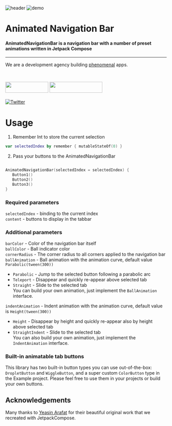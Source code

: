![header](https://user-images.githubusercontent.com/9447630/217482844-e5f420cf-7aa2-4684-8238-54064bbb23ba.png)
![demo](https://user-images.githubusercontent.com/57913130/232720350-c929208f-81f2-4f95-8133-d5e8ee2102b4.gif)


<p><h1 align="left">Animated Navigation Bar</h1></p>
<p><h4>AnimatedNavigationBar is a navigation bar with a number of preset animations written in Jetpack Compose</h4></p>

___

<p> We are a development agency building
 <a href="https://clutch.co/profile/exyte#review-731233?utm_medium=referral&utm_source=github.com&utm_campaign=phenomenal_to_clutch">phenomenal</a> apps.</p>

</br>

<a href="https://exyte.com/contacts"><img src="https://i.imgur.com/vGjsQPt.png" width="134" height="34"></a> <a href="https://twitter.com/exyteHQ"><img src="https://i.imgur.com/DngwSn1.png" width="165" height="34"></a>
</br></br>
[![Twitter](https://img.shields.io/badge/Twitter-@exyteHQ-blue.svg?style=flat)](http://twitter.com/exyteHQ)

# Usage
1. Remember Int to store the current selection
```kotlin
var selectedIndex by remember { mutableStateOf(0) }
```
2. Pass your buttons to the AnimatedNavigationBar
```kotlin

AnimatedNavigationBar(selectedIndex = selectedIndex) {
   Button1()
   Button2()
   Button3()
}
```


### Required parameters
`selectedIndex` - binding to the current index    
`content` - buttons to display in the tabbar 

### Additional parameters

`barColor` - Color of the navigation bar itself   
`ballColor` - Ball indicator color   
`cornerRadius` - The corner radius to all corners applied to the navigation bar         
`ballAnimation` - Ball animation with the animation curve, default value `Parabolic(tween(300))`
- `Parabolic`  - Jump to the selected button following a parabolic arc    
- `Teleport` - Disappear and quickly re-appear above selected tab
- `Straight` - Slide to the selected tab   
You can build your own animation, just implement the `BallAnimation` interface.

`indentAnimation` - Indent animation with the animation curve, default value is `Height(tween(300))`    
- `Height`  -  Disappear by height and quickly re-appear also by height above selected tab 
- `StraightIndent` - Slide to the selected tab   
You can also build your own animation, just implement the `IndentAnimation` interface.

### Built-in animatable tab buttons
This library has two built-in button types you can use out-of-the-box:
`DropletButton` and `WiggleButton`, and a super custom `ColorButton` type in the Example project. Please feel free to use them in your projects or build your own buttons.

## Acknowledgements

Many thanks to [Yeasin Arafat](https://dribbble.com/shots/14883627-Tab-Bar-Animation) for their beautiful original work that we recreated with JetpackCompose.

